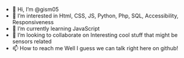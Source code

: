 - 👋 Hi, I’m @gism05
- 👀 I’m interested in Html, CSS, JS,  Python, Php, SQL, Accessibility, Responsiveness 
- 🌱 I’m currently learning JavaScript
- 💞️ I’m looking to collaborate on Interesting cool stuff that might be sensors related
- 📫 How to reach me Well I guess we can talk right here on github!

<!---
gism05/gism05 is a ✨ special ✨ repository because its `README.md` (this file) appears on your GitHub profile.
You can click the Preview link to take a look at your changes.
--->
